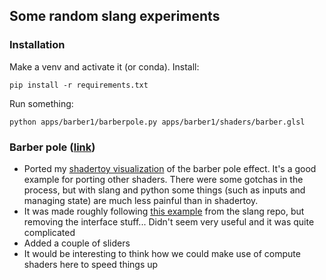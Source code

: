 ## Some random slang experiments

### Installation
Make a venv and activate it (or conda). Install:
```
pip install -r requirements.txt
```
Run something: 
```
python apps/barber1/barberpole.py apps/barber1/shaders/barber.glsl
```

### Barber pole ([link](https://github.com/nestor98/slangpy-experiments/tree/master/apps/barber1))
- Ported my [shadertoy visualization](https://www.shadertoy.com/view/3fsGzr) of the barber pole effect. It's a good example for porting other shaders. There were some gotchas in the process, but with slang and python some things (such as inputs and managing state) are much less painful than in shadertoy. 
- It was made roughly following [this example](https://github.com/shader-slang/slang/blob/master/examples/shader-toy/shader-toy.slang) from the slang repo, but removing the interface stuff... Didn't seem very useful and it was quite complicated
- Added a couple of sliders
- It would be interesting to think how we could make use of compute shaders here to speed things up

